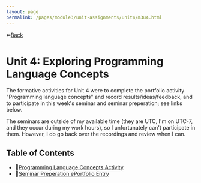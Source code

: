 ```yaml
---
layout: page
permalink: /pages/module3/unit-assignments/unit4/m3u4.html
---
```


⬅️[Back](/pages/module3.html)

# Unit 4: Exploring Programming Language Concepts

The formative activities for Unit 4 were to complete the portfolio activity "Programming language concepts" and record results/ideas/feedback, and to participate in this week's seminar and seminar preperation; see links below.

The seminars are outside of my available time (they are UTC, I'm on UTC-7, and they occur during my work hours), so I unfortunately can't participate in them. However, I do go back over the recordings and review when I can.

## Table of Contents

- 📃[Programming Language Concepts Activity](/pages/module3/unit-assignments/unit4/language-concepts/programming-lang-concepts-activity.html)
- 📃[Seminar Preperation ePortfolio Entry](/pages/module3/unit-assignments/unit4/seminar-prep/seminar-preparation.html)
